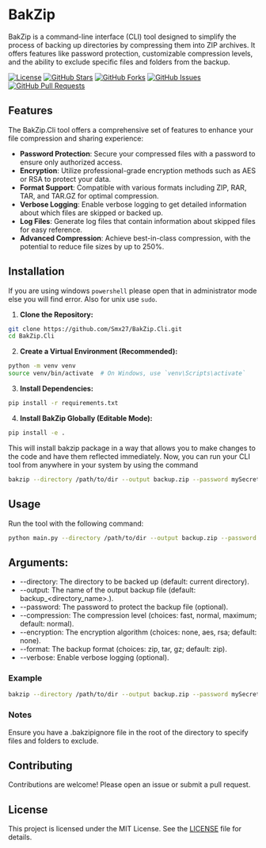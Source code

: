 # BakZip

BakZip is a command-line interface (CLI) tool designed to simplify the process of backing up directories by compressing them into ZIP archives. It offers features like password protection, customizable compression levels, and the ability to exclude specific files and folders from the backup.
 
 [![License](https://img.shields.io/badge/License-MIT-blue.svg)](LICENSE)
 [![GitHub Stars](https://img.shields.io/github/stars/smx27/BakZip.Cli)](https://github.com/smx27/BakZip.Cli/stargazers)
 [![GitHub Forks](https://img.shields.io/github/forks/smx27/BakZip.Cli)](https://github.com/smx27/BakZip.Cli/network/members)
 [![GitHub Issues](https://img.shields.io/github/issues/smx27/BakZip.Cli)](https://github.com/smx27/BakZip.Cli/issues)
 [![GitHub Pull Requests](https://img.shields.io/github/issues-pr/smx27/BakZip.Cli)](https://github.com/smx27/BakZip.Cli/pulls)

## Features
The BakZip.Cli tool offers a comprehensive set of features to enhance your file compression and sharing experience:

- **Password Protection**: Secure your compressed files with a password to ensure only authorized access.
- **Encryption**: Utilize professional-grade encryption methods such as AES or RSA to protect your data.
- **Format Support**: Compatible with various formats including ZIP, RAR, TAR, and TAR.GZ for optimal compression.
- **Verbose Logging**: Enable verbose logging to get detailed information about which files are skipped or backed up.
- **Log Files**: Generate log files that contain information about skipped files for easy reference.
- **Advanced Compression**: Achieve best-in-class compression, with the potential to reduce file sizes by up to 250%.

## Installation
If you are using windows `powershell` please open that in administrator mode else you will find error. Also for unix use `sudo`.
1. **Clone the Repository:**
```bash
git clone https://github.com/Smx27/BakZip.Cli.git
cd BakZip.Cli
```

2. **Create a Virtual Environment (Recommended):**
```bash
python -m venv venv
source venv/bin/activate  # On Windows, use `venv\Scripts\activate`
```

3. **Install Dependencies:**
```sh
pip install -r requirements.txt
```
4. **Install BakZip Globally (Editable Mode):**
```bash
pip install -e .
```
This will install bakzip package in a way that allows you to make changes to the code and have them reflected immediately.
Now, you can run your CLI tool from anywhere in your system by using the command 
```bash
bakzip --directory /path/to/dir --output backup.zip --password mySecret123 --compression maximum --verbose
```
## Usage
Run the tool with the following command:
```bash
python main.py --directory /path/to/dir --output backup.zip --password mySecret123 --compression maximum --verbose
```

## Arguments:
- --directory: The directory to be backed up (default: current directory).
- --output: The name of the output backup file (default: backup_<directory_name>.<format>).
- --password: The password to protect the backup file (optional).
- --compression: The compression level (choices: fast, normal, maximum; default: normal).
- --encryption: The encryption algorithm (choices: none, aes, rsa; default: none).
- --format: The backup format (choices: zip, tar, gz; default: zip).
- --verbose: Enable verbose logging (optional).

### Example
```bash
bakzip --directory /path/to/dir --output backup.zip --password mySecret123 --compression maximum --encryption aes --format zip --verbose
```

### Notes
Ensure you have a .bakzipignore file in the root of the directory to specify files and folders to exclude.

## Contributing
Contributions are welcome! Please open an issue or submit a pull request.

## License

This project is licensed under the MIT License. See the [LICENSE](LICENSE) file for details.

 